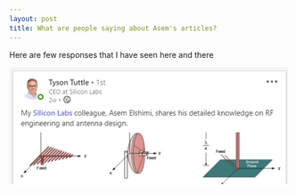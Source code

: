 ```yaml
---
layout: post
title: What are people saying about Asem's articles?
---
```


Here are few responses that I have seen here and there 

<img src="/images/TyssonAntenna.png" width="500">

<br>